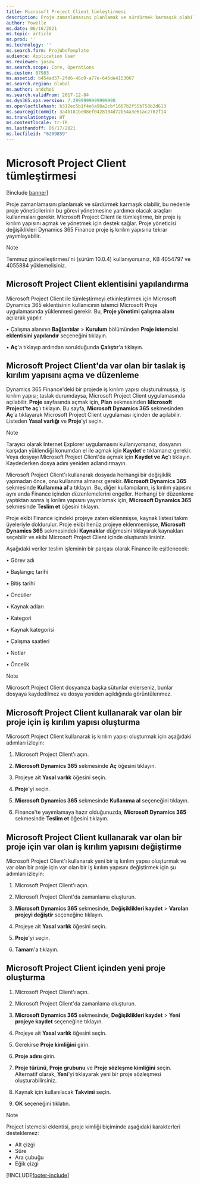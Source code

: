 ```yaml
---
title: Microsoft Project Client tümleştirmesi
description: Proje zamanlamasını planlamak ve sürdürmek karmaşık olabilir, bu nedenle proje yöneticilerinin bu görevi yönetmesine yardımcı olacak araçları kullanmaları gerekir. Microsoft Project Client ile tümleştirme, bir proje iş kırılım yapısını açmak ve yönetmek için destek sağlar.
author: Yowelle
ms.date: 06/16/2021
ms.topic: article
ms.prod: ''
ms.technology: ''
ms.search.form: ProjWbsTemplate
audience: Application User
ms.reviewer: josaw
ms.search.scope: Core, Operations
ms.custom: 87983
ms.assetid: b454ad57-2fd6-46c9-a77e-646de4153067
ms.search.region: Global
ms.author: andchoi
ms.search.validFrom: 2017-12-04
ms.dyn365.ops.version: 7.2999999999999998
ms.openlocfilehash: b312ec5b1f4e6a98a2cbf1667b2f55b758b2d613
ms.sourcegitcommit: 3a4b181be08ef0428104d72b54a3e61ac2782f14
ms.translationtype: HT
ms.contentlocale: tr-TR
ms.lasthandoff: 06/17/2021
ms.locfileid: "6269859"
---
```

# <a name="microsoft-project-client-integration"></a>Microsoft Project Client tümleştirmesi

[!include [banner](../includes/banner.md)]

Proje zamanlamasını planlamak ve sürdürmek karmaşık olabilir, bu nedenle proje yöneticilerinin bu görevi yönetmesine yardımcı olacak araçları kullanmaları gerekir. Microsoft Project Client ile tümleştirme, bir proje iş kırılım yapısını açmak ve yönetmek için destek sağlar. Proje yöneticisi değişiklikleri Dynamics 365 Finance proje iş kırılım yapısına tekrar yayımlayabilir.

> [!NOTE]
> Temmuz güncelleştirmesi'ni (sürüm 10.0.4) kullanıyorsanız, KB 4054797 ve 4055884 yüklemelisiniz.

## <a name="configure-the-microsoft-project-client-add-in"></a>Microsoft Project Client eklentisini yapılandırma
Microsoft Project Client ile tümleştirmeyi etkinleştirmek için Microsoft Dynamics 365 eklentisinin kullanıcının istemci Microsoft Proje uygulamasında yüklenmesi gerekir. Bu, **Proje yönetimi çalışma alanı** açılarak yapılır.

• Çalışma alanının **Bağlantılar** > **Kurulum** bölümünden **Proje istemcisi eklentisini yapılandır** seçeneğini tıklayın.

• **Aç**'a tıklayıp ardından sorulduğunda **Çalıştır**'a tıklayın.

## <a name="open-and-edit-an-existing-draft-work-breakdown-structure-in-microsoft-project-client"></a>Microsoft Project Client'da var olan bir taslak iş kırılım yapısını açma ve düzenleme
Dynamics 365 Finance'deki bir projede iş kırılım yapısı oluşturulmuşsa, iş kırılım yapısı; taslak durumdaysa, Microsoft Project Client uygulamasında açılabilir. **Proje** sayfasında açmak için, **Plan** sekmesinden **Microsoft Project'te aç**'ı tıklayın. Bu sayfa, **Microsoft Dynamics 365** sekmesinden **Aç**'a tıklayarak Microsoft Project Client uygulaması içinden de açılabilir. Listeden **Yasal varlığı** ve **Proje**'yi seçin.

> [!NOTE]
> Tarayıcı olarak Internet Explorer uygulamasını kullanıyorsanız, dosyanın karşıdan yüklendiği konumdan el ile açmak için **Kaydet**'e tıklamanız gerekir. Veya dosyayı Microsoft Project Client'da açmak için **Kaydet ve Aç**'ı tıklayın. Kaydederken dosya adını yeniden adlandırmayın.

Microsoft Project Client'ı kullanarak dosyada herhangi bir değişiklik yapmadan önce, onu kullanıma almanız gerekir. **Microsoft Dynamics 365** sekmesinde **Kullanıma al**'a tıklayın. Bu, diğer kullanıcıların, iş kırılım yapısını aynı anda Finance içinden düzenlemelerini engeller. Herhangi bir düzenleme yaptıktan sonra iş kırılım yapısını yayımlamak için, **Microsoft Dynamics 365** sekmesinde **Teslim et** öğesini tıklayın.

Proje ekibi Finance içindeki projeye zaten eklenmişse, kaynak listesi takım üyeleriyle doldurulur. Proje ekibi henüz projeye eklenmemişse, **Microsoft Dynamics 365** sekmesindeki **Kaynaklar** düğmesini tıklayarak kaynakları seçebilir ve ekibi Microsoft Project Client içinde oluşturabilirsiniz. 

Aşağıdaki veriler teslim işleminin bir parçası olarak Finance ile eşitlenecek:

• Görev adı

• Başlangıç tarihi

• Bitiş tarihi

• Öncüller

• Kaynak adları

• Kategori

• Kaynak kategorisi

• Çalışma saatleri

• Notlar

• Öncelik

> [!NOTE]
> Microsoft Project Client dosyanıza başka sütunlar eklerseniz, bunlar dosyaya kaydedilmez ve dosya yeniden açıldığında görüntülenmez.

## <a name="create-the-work-breakdown-structure-for-an-existing-project-using-microsoft-project-client"></a>Microsoft Project Client kullanarak var olan bir proje için iş kırılım yapısı oluşturma
Microsoft Project Client kullanarak iş kırılım yapısı oluşturmak için aşağıdaki adımları izleyin:


1.  Microsoft Project Client'ı açın.

2.  **Microsoft Dynamics 365** sekmesinde **Aç** öğesini tıklayın.

3.  Projeye ait **Yasal varlık** öğesini seçin.

4.  **Proje**'yi seçin.

5.  **Microsoft Dynamics 365** sekmesinde **Kullanıma al** seçeneğini tıklayın.

6.  Finance'te yayımlamaya hazır olduğunuzda, **Microsoft Dynamics 365** sekmesinde **Teslim et** öğesini tıklayın.

## <a name="replace-the-existing-work-breakdown-structure-for-an-existing-project-using-microsoft-project-client"></a>Microsoft Project Client kullanarak var olan bir proje için var olan iş kırılım yapısını değiştirme
Microsoft Project Client'ı kullanarak yeni bir iş kırılım yapısı oluşturmak ve var olan bir proje için var olan bir iş kırılım yapısını değiştirmek için şu adımları izleyin:

1.  Microsoft Project Client'ı açın.

2.  Microsoft Project Client'da zamanlama oluşturun.

3.  **Microsoft Dynamics 365** sekmesinde, **Değişiklikleri kaydet** > **Varolan projeyi değiştir** seçeneğine tıklayın.

4.  Projeye ait **Yasal varlık** öğesini seçin.

5.  **Proje**'yi seçin.

6.  **Tamam**'a tıklayın.

## <a name="create-a-new-project-from-within-microsoft-project-client"></a>Microsoft Project Client içinden yeni proje oluşturma


1.  Microsoft Project Client'ı açın.

2.  Microsoft Project Client'da zamanlama oluşturun.

3.  **Microsoft Dynamics 365** sekmesinde, **Değişiklikleri kaydet** > **Yeni projeye kaydet** seçeneğine tıklayın.

4.  Projeye ait **Yasal varlık** öğesini seçin.

5.  Gerekirse **Proje kimliğini** girin.

6.  **Proje adını** girin.

7.  **Proje türünü**, **Proje grubunu** ve **Proje sözleşme kimliğini** seçin. Alternatif olarak, **Yeni**'yi tıklayarak yeni bir proje sözleşmesi oluşturabilirsiniz.

8.  Kaynak için kullanılacak **Takvimi** seçin.

11. **OK** seçeneğini tıklatın.

> [!NOTE]
> Project İstemcisi eklentisi, proje kimliği biçiminde aşağıdaki karakterleri desteklemez:
> 
>   - Alt çizgi
>   - Süre
>   - Ara çubuğu
>   - Eğik çizgi

[!INCLUDE[footer-include](../includes/footer-banner.md)]
